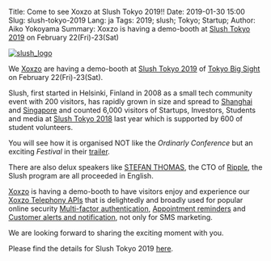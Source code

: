 Title: Come to see Xoxzo at Slush Tokyo 2019!!
Date: 2019-01-30 15:00
Slug: slush-tokyo-2019
Lang: ja
Tags: 2019; slush; Tokyo; Startup;
Author: Aiko Yokoyama
Summary: Xoxzo is having a demo-booth at [Slush Tokyo 2019](https://tokyo.slush.org/) on February 22(Fri)-23(Sat)

[![slush_logo]({filename}/images/)](https://tokyo.slush.org/)

We [Xoxzo](https://info.xoxzo.com/en/) are having a demo-booth 
at [Slush Tokyo 2019](https://tokyo.slush.org/) of [Tokyo Big Sight](http://www.bigsight.jp/english/)
on February 22(Fri)-23(Sat).

Slush, first started in Helsinki, Finland in 2008 as a small tech community event with 200 visitors,
has rapidly grown in size and spread to [Shanghai](https://shanghai.slush.org/) and [Singapore](https://singapore.slush.org/)
and counted 6,000 visitors of Startups, Investors, Students and media at 
[Slush Tokyo 2018](https://blog.xoxzo.com/en/2018/04/02/slush-tokyo-2018/) last year
which is supported by 600 of student volunteers.

You will see how it is organised NOT like the _Ordinarly Conference_ but an exciting _Festival_
in their [trailer](https://www.youtube.com/watch?v=vuljBNPrAUc&feature=youtu.be).

There are also delux speakers like [STEFAN THOMAS](https://www.linkedin.com/in/justmoon/),
the CTO of [Ripple](https://ripple.com/), the Slush program are all proceeded in English.

[Xoxzo](https://info.xoxzo.com/ja/) is having a demo-booth to have visitors enjoy and experience our
[Xoxzo Telephony APIs](https://www.xoxzo.com/en/) that is delightedly and broadly used for popular online security 
[Multi-factor authentication](https://www.xoxzo.com/en/about/use-cases/two-factor-authentication/),
[Appointment reminders](https://www.xoxzo.com/en/about/use-cases/appointment-reminder/) and 
[Customer alerts and notification](https://www.xoxzo.com/en/about/use-cases/customer-alert-and-notification/),
not only for SMS marketing.

We are looking forward to sharing the exciting moment with you.

Please find the details for Slush Tokyo 2019 [here](https://tokyo.slush.org/).
